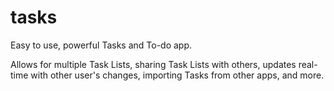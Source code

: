 # tasks
Easy to use, powerful Tasks and To-do app.

Allows for multiple Task Lists, sharing Task Lists with others,
updates real-time with other user's changes, importing Tasks
from other apps, and more.
